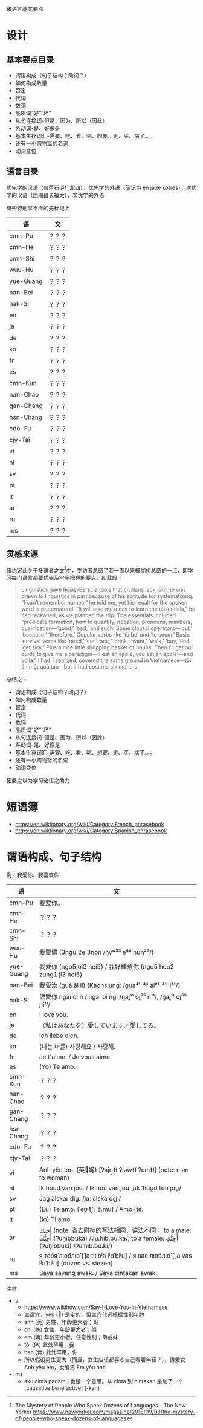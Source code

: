 诸语言基本要点

# 设计

## 基本要点目录

- 谓语构成（句子结构？动词？）
- 如何构成数量
- 否定
- 代词
- 数词
- 品质词“好”“坏”
- 从句连接词-但是、因为、所以（因此）
- 系动词-是、好像是
- 基本生存词汇-需要、吃、看、喝、想要、走、买、病了。。。
- 还有一小购物篮的名词
- 动词变位

## 语言目录

优先学的汉语（普菏石沪广北四），优先学的外语（简记为 en jade kofres），次优学的汉语（昆潮昌长福太），次优学的外语

有些特别拿不准的先标记上

语|文
-|-
cmn-Pu| ？？？
cmn-He| ？？？
cmn-Shi| ？？？
wuu-Hu| ？？？
yue-Guang| ？？？
nan-Bei| ？？？
hak-Si| ？？？
en| ？？？
ja| ？？？
de| ？？？
ko| ？？？
fr| ？？？
es| ？？？
cmn-Kun| ？？？
nan-Chao| ？？？
gan-Chang| ？？？
hsn-Chang| ？？？
cdo-Fu| ？？？
cjy-Tai| ？？？
vi| ？？？
nl| ？？？
sv| ？？？
pt| ？？？
it| ？？？
ar| ？？？
ru| ？？？
ms| ？？？


## 灵感来源

纽约客此关于多语者之文[^mystery-by-new-yorker]中，受访者总结了我一直以来模糊想总结的一点，即学习每门语言都要优先及牢牢把握的要点，如此段：

> Linguistics gave Rojas-Berscia tools that civilians lack. But he was drawn to linguistics in part because of his aptitude for systematizing. “I can’t remember names,” he told me, yet his recall for the spoken word is preternatural. “It will take me a day to learn the essentials,” he had reckoned, as we planned the trip. The essentials included “predicate formation, how to quantify, negation, pronouns, numbers, qualification—‘good,’ ‘bad,’ and such. Some clausal operators—‘but,’ ‘because,’ ‘therefore.’ Copular verbs like ‘to be’ and ‘to seem.’ Basic survival verbs like ‘need,’ ‘eat,’ ‘see,’ ‘drink,’ ‘want,’ ‘walk,’ ‘buy,’ and ‘get sick.’ Plus a nice little shopping basket of nouns. Then I’ll get our guide to give me a paradigm—‘I eat an apple, you eat an apple’—and voilà.” I had, I realized, covered the same ground in Vietnamese—tôi ăn một quả táo—but it had cost me six months.

总结之：

- 谓语构成（句子结构？动词？）
- 如何构成数量
- 否定
- 代词
- 数词
- 品质词“好”“坏”
- 从句连接词-但是、因为、所以（因此）
- 系动词-是、好像是
- 基本生存词汇-需要、吃、看、喝、想要、走、买、病了。。。
- 还有一小购物篮的名词
- 动词变位

拓展之以为学习诸语之助力

# 短语簿

- https://en.wiktionary.org/wiki/Category:French_phrasebook
- https://en.wiktionary.org/wiki/Category:Spanish_phrasebook

# 谓语构成、句子结构

例：我爱你、我喜欢你

语|文
-|-
cmn-Pu| 我爱你。
cmn-He| ？？？
cmn-Shi| ？？？
wuu-Hu| 我愛儂 (3ngu 2e 3non /ŋv̩ʷ³³  e̞⁴⁴  nʊŋ²³/)
yue-Guang| 我愛你 (ngo5 oi3 nei5) / 我好鍾意你 (ngo5 hou2 zung1 ji3 nei5)
nan-Bei| 我愛汝 (guá ài lí) (Kaohsiung: /ɡua⁴¹⁻⁴⁴ ai²¹⁻⁴¹ li⁴¹/)
hak-Si| 𠊎愛你 ngài oi ǹ / ngài oi ngì /ŋai̯¹¹ oi̯⁵⁵ n¹¹/, /ŋai̯¹¹ oi̯⁵⁵ ɲi¹¹/
en| I love you.
ja| （私はあなたを）愛しています／愛してる。
de| Ich liebe dich.
ko| (나는 너를) 사랑해요 / 사랑해.
fr| Je t'aime. / Je vous aime.
es| (Yo) Te amo.
cmn-Kun| ？？？
nan-Chao| ？？？
gan-Chang| ？？？
hsn-Chang| ？？？
cdo-Fu| ？？？
cjy-Tai| ？？？
vi| Anh yêu em. (英𢞅㛪) [ʔajŋ̟˧˧ ʔiəw˧˧ ʔɛm˧˧] (note: man to woman)
nl| Ik houd van jou. / Ik hou van jou. /ɪk ˈɦɑu̯d fɑn jɑu̯/
sv| Jag älskar dig. /jɑː ɛlska dɛ̝jː/
pt| (Eu) Te amo. [ˈeʊ̯ t͡ʃi ˈɐ̃.mu] / Amo-te.
it| (Io) Ti amo.
ar| أحبك (note: 省去附标的写法相同，读法不同； to a male: أُحِبُّكَ (ʔuḥibbuka) /ʔu.ħib.bu.ka/; to a female: أُحِبُّكِ  (ʔuḥibbuki) /ʔu.ħib.bu.ki/)
ru| я тебя́ люблю́ [ˈja tʲɪˈbʲa lʲʊˈblʲu] / я вас люблю́ [ˈja vas lʲʊˈblʲu] (duzen vs. siezen)
ms|  Saya sayang awak. / Saya cintakan awak.

注意
- vi
    - https://www.wikihow.com/Say-I-Love-You-in-Vietnamese
    - 主谓宾，yêu (𢞅) 是定的，但主宾代词根据性别年龄
    - anh (英) 男性，年龄更大者；哥
    - chị (姊) 女性，年龄更大者；姐
    - em (㛪) 年龄更小者，任意性别；弟或妹
    - tôi (倅) 此处罕用，我
    - bạn (伴) 此处罕用，你
    - 所以假设男生更大（而且，女生应该都喜欢自己看着年轻？），男爱女 Anh yêu em，女爱男 Em yêu anh
- ms
    - aku cinta padamu 也是一个意思。从 cinta 到 cintakan 是加了一个 [causative benefactive] (-kan)


[^mystery-by-new-yorker]: The Mystery of People Who Speak Dozens of Languages - The New Yorker https://www.newyorker.com/magazine/2018/09/03/the-mystery-of-people-who-speak-dozens-of-languages

